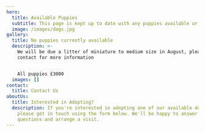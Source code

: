 ```yaml
---
hero:
  title: Available Puppies
  subtitle: This page is kept up to date with any puppies available or future litters
  image: /images/dogs.jpg
gallery:
  title: No puppies currently available
  description: >-
    We will be due a litter of miniature to medium size in August, please get in
    contact for more information 


    All puppies £3000
  images: []
contact:
  title: Contact Us
aboutUs:
  title: Interested in Adopting?
  description: If you're interested in adopting one of our available doodles,
    please get in touch using the form below. We'll be happy to answer any
    questions and arrange a visit.
---
```

